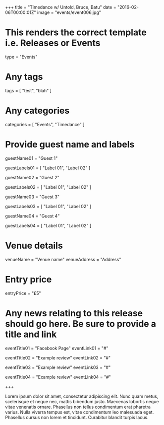 +++
title = "Timedance w/ Untold, Bruce, Batu"
date = "2016-02-06T00:00:01Z"
image = "events/event006.jpg"

# This renders the correct template i.e. Releases or Events
type = "Events"

# Any tags
tags = [ 
	"test", 
	"blah" 
]

# Any categories
categories = [
  "Events",
  "Timedance"
]

# Provide guest name and labels
guestName01 = "Guest 1"

guestLabels01 = [
	"Label 01",
	"Label 02"
]

guestName02 = "Guest 2"

guestLabels02 = [
	"Label 01",
	"Label 02"
]

guestName03 = "Guest 3"

guestLabels03 = [
	"Label 01",
	"Label 02"
]

guestName04 = "Guest 4"

guestLabels04 = [
	"Label 01",
	"Label 02"
]

# Venue details
venueName = "Venue name"
venueAddress = "Address"

# Entry price
entryPrice = "£5"

# Any news relating to this release should go here. Be sure to provide a title and link
eventTitle01 = "Facebook Page"
eventLink01 = "#"

eventTitle02 = "Example review"
eventLink02 = "#"

eventTitle03 = "Example review"
eventLink03 = "#"

eventTitle04 = "Example review"
eventLink04 = "#"


+++

<!-- Provide a summary/statement below -->
Lorem ipsum dolor sit amet, consectetur adipiscing elit. Nunc quam metus, scelerisque et neque nec, mattis bibendum justo. Maecenas lobortis neque vitae venenatis ornare. Phasellus non tellus condimentum erat pharetra varius. Nulla viverra tempus est, vitae condimentum leo malesuada eget. Phasellus cursus non lorem et tincidunt. Curabitur blandit turpis lacus.